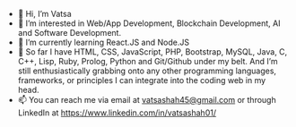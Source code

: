 - 👋 Hi, I’m Vatsa
- 👀 I’m interested in Web/App Development, Blockchain Development, AI and Software Development.
- 🌱 I’m currently learning React.JS and Node.JS
- 💞️ So far I have HTML, CSS, JavaScript, PHP, Bootstrap, MySQL, Java, C, C++, Lisp, Ruby, Prolog, Python and Git/Github under my belt. And I’m still enthusiastically grabbing onto any other programming languages, frameworks, or principles I can integrate into the coding web in my head. 
- 📫 You can reach me via email at vatsashah45@gmail.com or through LinkedIn at https://www.linkedin.com/in/vatsashah01/ 

<!---
vatsashah45/vatsashah45 is a ✨ special ✨ repository because its `README.md` (this file) appears on your GitHub profile.
You can click the Preview link to take a look at your changes.
--->
